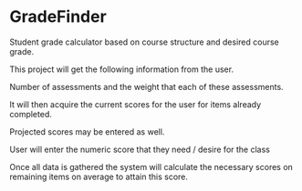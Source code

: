 # GradeFinder

Student grade calculator based on course structure and desired course grade. 

This project will get the following information from the user.

Number of assessments and the weight that each of these assessments.

It will then acquire the current scores for the user for items already completed.

Projected scores may be entered as well.

User will enter the numeric score that they need / desire for the class

Once all data is gathered the system will calculate the necessary scores on remaining items on average to attain this score.
